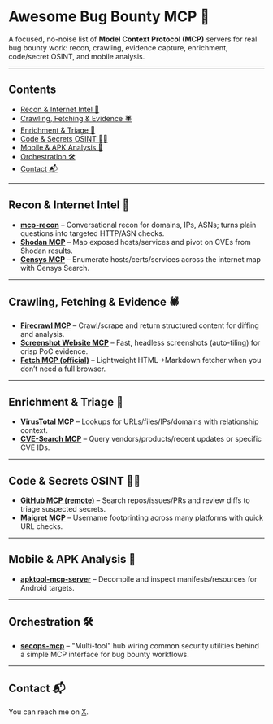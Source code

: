 # Awesome Bug Bounty MCP 🔎

A focused, no-noise list of **Model Context Protocol (MCP)** servers for real bug bounty work: recon, crawling, evidence capture, enrichment, code/secret OSINT, and mobile analysis.

---

## Contents
- [Recon & Internet Intel 🔭](#recon--internet-intel-)
- [Crawling, Fetching & Evidence 🕷️](#crawling-fetching--evidence-️)
- [Enrichment & Triage 🧪](#enrichment--triage-)
- [Code & Secrets OSINT 🧑‍💻](#code--secrets-osint-)
- [Mobile & APK Analysis 📱](#mobile--apk-analysis-)
- [Orchestration 🛠️](#orchestration-)
- [Contact 📬](#contact-)

---

## Recon & Internet Intel 🔭

- **[mcp-recon](https://github.com/nickpending/mcp-recon)** – Conversational recon for domains, IPs, ASNs; turns plain questions into targeted HTTP/ASN checks.
- **[Shodan MCP](https://github.com/Cyreslab-AI/shodan-mcp-server)** – Map exposed hosts/services and pivot on CVEs from Shodan results.
- **[Censys MCP](https://github.com/nickpending/mcp-censys)** – Enumerate hosts/certs/services across the internet map with Censys Search.

---

## Crawling, Fetching & Evidence 🕷️

- **[Firecrawl MCP](https://github.com/firecrawl/firecrawl-mcp-server)** – Crawl/scrape and return structured content for diffing and analysis.
- **[Screenshot Website MCP](https://github.com/just-every/mcp-screenshot-website-fast)** – Fast, headless screenshots (auto-tiling) for crisp PoC evidence.
- **[Fetch MCP (official)](https://github.com/modelcontextprotocol/servers/tree/main/src/fetch)** – Lightweight HTML→Markdown fetcher when you don’t need a full browser.

---

## Enrichment & Triage 🧪

- **[VirusTotal MCP](https://github.com/BurtTheCoder/mcp-virustotal)** – Lookups for URLs/files/IPs/domains with relationship context.
- **[CVE-Search MCP](https://github.com/roadwy/cve-search_mcp)** – Query vendors/products/recent updates or specific CVE IDs.

---

## Code & Secrets OSINT 🧑‍💻

- **[GitHub MCP (remote)](https://github.com/github/github-mcp-server)** – Search repos/issues/PRs and review diffs to triage suspected secrets.
- **[Maigret MCP](https://github.com/BurtTheCoder/mcp-maigret)** – Username footprinting across many platforms with quick URL checks.

---

## Mobile & APK Analysis 📱

- **[apktool-mcp-server](https://github.com/zinja-coder/apktool-mcp-server)** – Decompile and inspect manifests/resources for Android targets.

---

## Orchestration 🛠️

- **[secops-mcp](https://github.com/securityfortech/secops-mcp)** – "Multi-tool" hub wiring common security utilities behind a simple MCP interface for bug bounty workflows.

---


## Contact 📬

You can reach me on [X](https://x.com/Behi_Sec).
